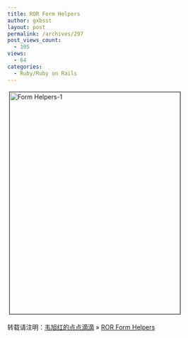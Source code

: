 ```yaml
---
title: ROR Form Helpers
author: gxbsst
layout: post
permalink: /archives/297
post_views_count:
  - 105
views:
  - 64
categories:
  - Ruby/Ruby on Rails
---
```

<a href="http://www.weixuhong.com/content/uploads/2009/09/form_helpers-1.pdf" onclick="window.open('http://www.weixuhong.com/content/uploads/2009/09/form_helpers-1.pdf','popup','width=612,height=792,scrollbars=no,resizable=yes,toolbar=no,directories=no,location=no,menubar=no,status=yes,left=0,top=0');return false"><img src="http://www.weixuhong.com/content/uploads/2009/09/form_helpers-1-tm.jpg" height="500" width="386" border="1" hspace="4" vspace="4" alt="Form Helpers-1" /></a>

转载请注明：[韦旭红的点点滴滴][1] &raquo; [ROR Form Helpers][2]

 [1]: http://www.weixuhong.com
 [2]: http://www.weixuhong.com/archives/297